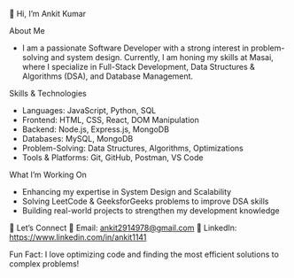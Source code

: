 👋 Hi, I’m Ankit Kumar
 
 About Me
- I am a passionate Software Developer with a strong interest in problem-solving and system design. Currently,
   I am honing my skills at Masai, where I specialize in Full-Stack Development, Data Structures & Algorithms (DSA), and Database Management.
   
 Skills & Technologies
- Languages: JavaScript, Python, SQL
- Frontend: HTML, CSS, React, DOM Manipulation
- Backend: Node.js, Express.js, MongoDB
- Databases: MySQL, MongoDB
- Problem-Solving: Data Structures, Algorithms, Optimizations
- Tools & Platforms: Git, GitHub, Postman, VS Code

What I’m Working On
- Enhancing my expertise in System Design and Scalability
- Solving LeetCode & GeeksforGeeks problems to improve DSA skills
- Building real-world projects to strengthen my development knowledge

🤝  Let’s Connect
📧 Email: ankit2914978@gmail.com
💼 LinkedIn: https://www.linkedin.com/in/ankit1141

Fun Fact: I love optimizing code and finding the most efficient solutions to complex problems!
